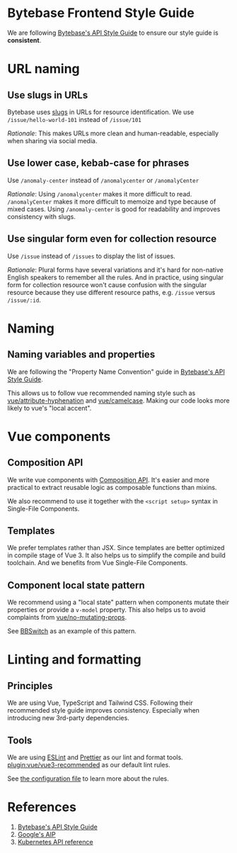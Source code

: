 # Bytebase Frontend Style Guide

We are following [Bytebase's API Style Guide](https://github.com/bytebase/bytebase/blob/main/docs/api-style-guide.md) to ensure our style guide is **consistent**.

# URL naming

## Use slugs in URLs

Bytebase uses [slugs](https://en.wikipedia.org/wiki/Clean_URL#Slug) in URLs for resource identification. We use `/issue/hello-world-101` instead of `/issue/101`

_Rationale_: This makes URLs more clean and human-readable, especially when sharing via social media.

## Use lower case, kebab-case for phrases

Use `/anomaly-center` instead of `/anomalycenter` or `/anomalyCenter`

_Rationale_: Using `/anomalycenter` makes it more difficult to read. `/anomalyCenter` makes it more difficult to memoize and type because of mixed cases. Using `/anomaly-center` is good for readability and improves consistency with slugs.

## Use singular form even for collection resource

Use `/issue` instead of `/issues` to display the list of issues.

_Rationale_: Plural forms have several variations and it's hard for non-native English speakers to remember all the rules. And in practice, using singular form for collection resource won't cause confusion with the singular resource because they use different resource paths, e.g. `/issue` versus `/issue/:id`.

# Naming

## Naming variables and properties

We are following the "Property Name Convention" guide in [Bytebase's API Style Guide](https://github.com/bytebase/bytebase/blob/main/docs/api-style-guide.md#property-name-convention).

This allows us to follow vue recommended naming style such as [vue/attribute-hyphenation](https://eslint.vuejs.org/rules/attribute-hyphenation.html) and [vue/camelcase](https://eslint.vuejs.org/rules/camelcase.html). Making our code looks more likely to vue's "local accent".

# Vue components

## Composition API

We write vue components with [Composition API](https://vuejs.org/guide/extras/composition-api-faq.html). It's easier and more practical to extract reusable logic as composable functions than mixins.

We also recommend to use it together with the `<script setup>` syntax in Single-File Components.

## Templates

We prefer templates rather than JSX. Since templates are better optimized in compile stage of Vue 3. It also helps us to simplify the compile and build toolchain. And we benefits from Vue Single-File Components.

## Component local state pattern

We recommend using a "local state" pattern when components mutate their properties or provide a `v-model` property. This also helps us to avoid complaints from [vue/no-mutating-props](https://eslint.vuejs.org/rules/no-mutating-props.html).

See [BBSwitch](https://github.com/bytebase/bytebase/blob/main/frontend/src/bbkit/BBSwitch.vue) as an example of this pattern.

# Linting and formatting

## Principles

We are using Vue, TypeScript and Tailwind CSS. Following their recommended style guide improves consistency. Especially when introducing new 3rd-party dependencies.

## Tools

We are using [ESLint](https://eslint.org/) and [Prettier](https://prettier.io/) as our lint and format tools. [plugin:vue/vue3-recommended](https://eslint.vuejs.org/) as our default lint rules.

See [the configuration file](https://github.com/bytebase/bytebase/blob/main/frontend/.eslintrc.js) to learn more about the rules.

# References

1. [Bytebase's API Style Guide](https://github.com/bytebase/bytebase/blob/main/docs/api-style-guide.md)
1. [Google's AIP](https://google.aip.dev/)
1. [Kubernetes API reference](https://kubernetes.io/docs/reference/)
